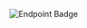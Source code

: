 ![Endpoint Badge](https://img.shields.io/endpoint?url=https%3A%2F%2Fgist.githubusercontent.com%2Fv-nvtsk%2Ff9b687636482339cabd6a8c4b369f3eb%2Fraw%2F5b37c0f7db750b9cb7e6d9636255eac06579726b%2Fotus-jsbasic-dz17-junit-tests.json)
